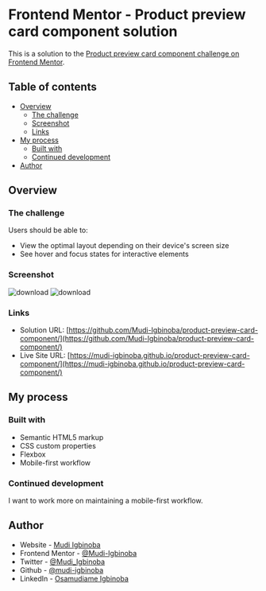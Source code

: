# Frontend Mentor - Product preview card component solution

This is a solution to the [Product preview card component challenge on Frontend Mentor](https://www.frontendmentor.io/challenges/product-preview-card-component-GO7UmttRfa).

## Table of contents

- [Overview](#overview)
  - [The challenge](#the-challenge)
  - [Screenshot](#screenshot)
  - [Links](#links)
- [My process](#my-process)
  - [Built with](#built-with)
  - [Continued development](#continued-development)
- [Author](#author)


## Overview

### The challenge

Users should be able to:

- View the optimal layout depending on their device's screen size
- See hover and focus states for interactive elements

### Screenshot

![download](https://user-images.githubusercontent.com/65790714/182927557-9800d986-9f79-428d-9c86-7a808b32821f.jpg)
![download](https://user-images.githubusercontent.com/65790714/182927625-98988199-fa84-4a1d-bdd4-0d3f33d469e9.jpg)

### Links

- Solution URL: [https://github.com/Mudi-Igbinoba/product-preview-card-component/](https://github.com/Mudi-Igbinoba/product-preview-card-component/)
- Live Site URL: [https://mudi-igbinoba.github.io/product-preview-card-component/](https://mudi-igbinoba.github.io/product-preview-card-component/)

## My process

### Built with

- Semantic HTML5 markup
- CSS custom properties
- Flexbox
- Mobile-first workflow

### Continued development

I want to work more on maintaining a mobile-first workflow.


## Author

- Website - [Mudi Igbinoba](https://www.mudee.netlify.app)
- Frontend Mentor - [@Mudi-Igbinoba](https://www.frontendmentor.io/profile/Mudi-Igbinoba)
- Twitter - [@Mudi_Igbinoba](https://www.twitter.com/mudi_igbinoba)
- Github - [@mudi-igbinoba](https://github.com/mudi-igbinoba)
- LinkedIn - [Osamudiame Igbinoba](https://www.linkedin.com/in/osamudiame-igbinoba/)
